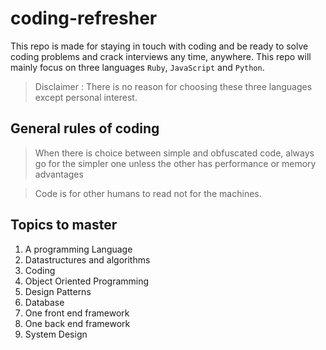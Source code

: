 # coding-refresher

This repo is made for staying in touch with coding and be ready to solve coding problems and crack interviews any time, anywhere. This repo will mainly focus on three languages `Ruby`, `JavaScript` and `Python`.

> Disclaimer : There is no reason for choosing these three languages except personal interest.

## General rules of coding

> When there is choice between simple and obfuscated code, always go for the simpler one unless the other has performance or memory advantages

> Code is for other humans to read not for the machines.

## Topics to master

1. A programming Language
2. Datastructures and algorithms
3. Coding
4. Object Oriented Programming
5. Design Patterns
6. Database
7. One front end framework
8. One back end framework
9. System Design